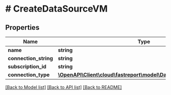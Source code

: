 # # CreateDataSourceVM

## Properties

Name | Type | Description | Notes
------------ | ------------- | ------------- | -------------
**name** | **string** |  | [optional]
**connection_string** | **string** |  |
**subscription_id** | **string** |  |
**connection_type** | [**\OpenAPI\Client\cloud\fastreport\model\DataSourceConnectionType**](DataSourceConnectionType.md) |  | [optional]

[[Back to Model list]](../../README.md#models) [[Back to API list]](../../README.md#endpoints) [[Back to README]](../../README.md)
